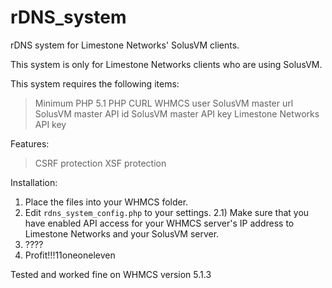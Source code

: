 rDNS_system
===========

rDNS system for Limestone Networks' SolusVM clients. 

This system is only for Limestone Networks clients who are using SolusVM. 

This system requires the following items: 
>Minimum PHP 5.1
>PHP CURL
>WHMCS user
>SolusVM master url
>SolusVM master API id
>SolusVM master API key
>Limestone Networks API key

Features: 
>CSRF protection
>XSF protection

Installation: 
1) Place the files into your WHMCS folder.
2) Edit `rdns_system_config.php` to your settings.
2.1) Make sure that you have enabled API access for your WHMCS server's IP address to Limestone Networks and your SolusVM server.
3) ????
4) Profit!!!11oneoneleven

Tested and worked fine on WHMCS version 5.1.3
